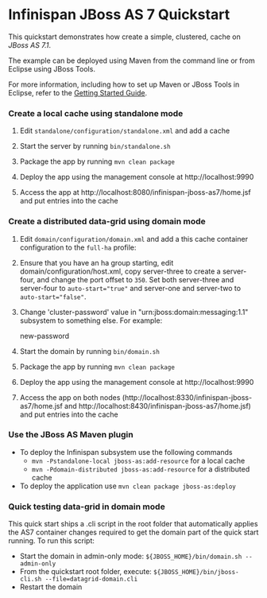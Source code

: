 Infinispan JBoss AS 7 Quickstart
================================

This quickstart demonstrates how create a simple, clustered, cache on *JBoss AS 7.1*.

The example can be deployed using Maven from the command line or from Eclipse using
JBoss Tools.

For more information, including how to set up Maven or JBoss Tools in Eclipse,
refer to the [Getting Started Guide](https://docs.jboss.org/author/display/ISPN/Getting+Started+Guide+-+JBoss+AS+7).

### Create a local cache using standalone mode

1) Edit `standalone/configuration/standalone.xml` and add a cache

    <cache-container name="jboss-as7-quickstart" default-cache="jboss-as7-quickstart-cache">
        <local-cache name="jboss-as7-quickstart-cache"/>
    </cache-container>

2) Start the server by running `bin/standalone.sh`

3) Package the app by running `mvn clean package`

4) Deploy the app using the management console at http://localhost:9990

5) Access the app at http://localhost:8080/infinispan-jboss-as7/home.jsf and put entries into the cache

### Create a distributed data-grid using domain mode

1) Edit `domain/configuration/domain.xml` and add a this cache container configuration to the `full-ha` profile:

    <cache-container name="jboss-as7-quickstart" default-cache="jboss-as7-quickstart-cache">
        <transport lock-timeout="60000"/>
        <distributed-cache owners="1" mode="SYNC" name="jboss-as7-quickstart-cache" start="EAGER"/>
    </cache-container>

2) Ensure that you have an ha group starting, edit domain/configuration/host.xml, copy server-three to create a server-four, and change the port offset to `350`. Set both server-three and server-four to `auto-start="true"` and server-one and server-two to `auto-start="false"`.

3) Change 'cluster-password' value in "urn:jboss:domain:messaging:1.1" subsystem to something else. For example:

    <cluster-password>new-password</cluster-password>

3) Start the domain by running `bin/domain.sh`

4) Package the app by running `mvn clean package`

5) Deploy the app using the management console at http://localhost:9990

6) Access the app on both nodes (http://localhost:8330/infinispan-jboss-as7/home.jsf and http://localhost:8430/infinispan-jboss-as7/home.jsf) and put entries into the cache

### Use the JBoss AS Maven plugin

* To deploy the Infinispan subsystem use the following commands
    * `mvn -Pstandalone-local jboss-as:add-resource` for a local cache
    * `mvn -Pdomain-distributed jboss-as:add-resource` for a distributed cache
* To deploy the application use `mvn clean package jboss-as:deploy`

### Quick testing data-grid in domain mode

This quick start ships a .cli script in the root folder that automatically applies the AS7 container changes required to get the domain part of the quick start running. To run this script:

* Start the domain in admin-only mode: `${JBOSS_HOME}/bin/domain.sh --admin-only`
* From the quickstart root folder, execute: `${JBOSS_HOME}/bin/jboss-cli.sh --file=datagrid-domain.cli`
* Restart the domain
